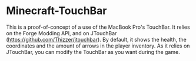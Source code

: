 # Minecraft-TouchBar
This is a proof-of-concept of a use of the MacBook Pro's TouchBar.
It relies on the Forge Modding API, and on JTouchBar (https://github.com/Thizzer/jtouchbar).
By default, it shows the health, the coordinates and the amount of arrows in the player inventory.
As it relies on JTouchBar, you can modify the TouchBar as you want during the game.


